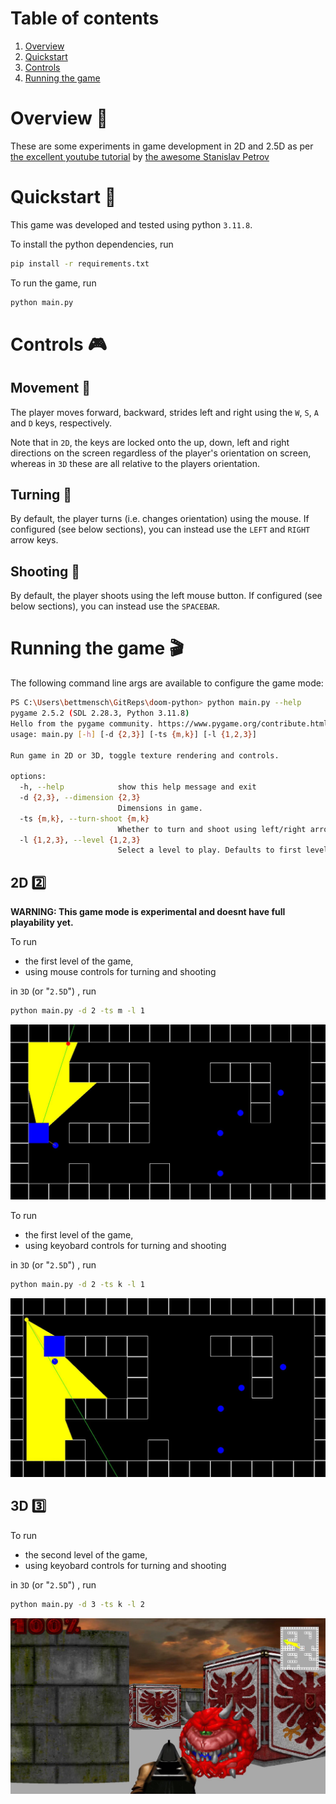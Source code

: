 # Table of contents

1. [Overview](#overview)
2. [Quickstart](#quickstart)
3. [Controls](#controls)
4. [Running the game](#running-the-game)

# Overview :sunrise_over_mountains:

These are some experiments in game development in 2D and 2.5D as per [the excellent youtube tutorial](https://www.youtube.com/watch?v=ECqUrT7IdqQ) by [the awesome  Stanislav Petrov](https://github.com/StanislavPetrovV)

# Quickstart :rocket:

This game was developed and tested using python `3.11.8`.

To install the python dependencies, run

```bash
pip install -r requirements.txt
```

To run the game, run

```bash
python main.py
```


# Controls :video_game:

## Movement :running:

The player moves forward, backward, strides left and right using the `W`, `S`, `A` and `D` keys, respectively.

Note that in `2D`, the keys are locked onto the up, down, left and right directions on the screen regardless of the player's orientation on screen, whereas in `3D` these are all relative to the players orientation.

## Turning :arrows_counterclockwise:

By default, the player turns (i.e. changes orientation) using the mouse. If configured (see below sections), you can instead use the `LEFT` and `RIGHT` arrow keys.

## Shooting :dart:

By default, the player shoots using the left mouse button. If configured (see below sections), you can instead use the `SPACEBAR`.

# Running the game :clapper:

The following command line args are available to configure the game mode:

```bash
PS C:\Users\bettmensch\GitReps\doom-python> python main.py --help
pygame 2.5.2 (SDL 2.28.3, Python 3.11.8)
Hello from the pygame community. https://www.pygame.org/contribute.html
usage: main.py [-h] [-d {2,3}] [-ts {m,k}] [-l {1,2,3}]

Run game in 2D or 3D, toggle texture rendering and controls.

options:
  -h, --help            show this help message and exit
  -d {2,3}, --dimension {2,3}
                        Dimensions in game.
  -ts {m,k}, --turn-shoot {m,k}
                        Whether to turn and shoot using left/right arrow keys and space bar, or the mouse.
  -l {1,2,3}, --level {1,2,3}
                        Select a level to play. Defaults to first level (1).
```


## **2D** :two:

**WARNING: This game mode is experimental and doesnt have full playability yet.**

To run 

- the first level of the game,
- using mouse controls for turning and shooting

in `3D` (or "`2.5D`") , run

```bash
python main.py -d 2 -ts m -l 1
```

![2D screenshot](./image/doom-python-2d-mouse-level-1.JPG)

To run 

- the first level of the game,
- using keyobard controls for turning and shooting

in `3D` (or "`2.5D`") , run

```bash
python main.py -d 2 -ts k -l 1
```

![2D screenshot](./image/doom-python-2d-keyboard-level-1.JPG)

## **3D** :three:

To run 

- the second level of the game,
- using keyobard controls for turning and shooting

in `3D` (or "`2.5D`") , run

```bash
python main.py -d 3 -ts k -l 2
```

![2.5D screenshot](./image/doom-python-3d-level-2.JPG)
